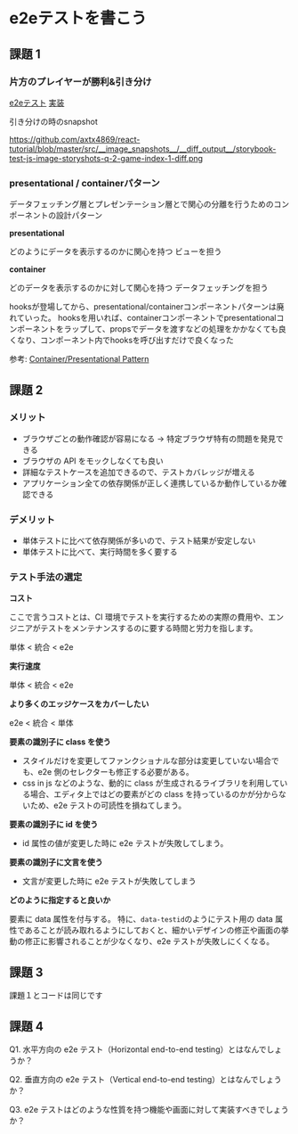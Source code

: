 # e2eテストを書こう

## 課題 1

### 片方のプレイヤーが勝利&引き分け

[e2eテスト](https://github.com/axtx4869/react-tutorial/blob/master/cypress/e2e/game.cy.js)
[実装](https://github.com/axtx4869/react-tutorial/tree/master/src/components)

引き分けの時のsnapshot

https://github.com/axtx4869/react-tutorial/blob/master/src/__image_snapshots__/__diff_output__/storybook-test-js-image-storyshots-q-2-game-index-1-diff.png

### presentational / containerパターン

データフェッチング層とプレゼンテーション層とで関心の分離を行うためのコンポーネントの設計パターン

**presentational**

どのようにデータを表示するのかに関心を持つ
ビューを担う

**container**

どのデータを表示するのかに対して関心を持つ
データフェッチングを担う

hooksが登場してから、presentational/containerコンポーネントパターンは廃れていった。
hooksを用いれば、containerコンポーネントでpresentationalコンポーネントをラップして、propsでデータを渡すなどの処理をかかなくても良くなり、コンポーネント内でhooksを呼び出すだけで良くなった

参考: [Container/Presentational Pattern](https://www.patterns.dev/posts/presentational-container-pattern/)

## 課題 2

### メリット

- ブラウザごとの動作確認が容易になる → 特定ブラウザ特有の問題を発見できる
- ブラウザの API をモックしなくても良い
- 詳細なテストケースを追加できるので、テストカバレッジが増える
- アプリケーション全ての依存関係が正しく連携しているか動作しているか確認できる

### デメリット

- 単体テストに比べて依存関係が多いので、テスト結果が安定しない
- 単体テストに比べて、実行時間を多く要する

### テスト手法の選定

**コスト**

ここで言うコストとは、CI 環境でテストを実行するための実際の費用や、エンジニアがテストをメンテナンスするのに要する時間と労力を指します。

単体 < 統合 < e2e

**実行速度**

単体 < 統合 < e2e

**より多くのエッジケースをカバーしたい**

e2e < 統合 < 単体

**要素の識別子に class を使う**

- スタイルだけを変更してファンクショナルな部分は変更していない場合でも、e2e 側のセレクターも修正する必要がある。
- css in js などのような、動的に class が生成されるライブラリを利用している場合、エディタ上ではどの要素がどの class を持っているのかが分からないため、e2e テストの可読性を損ねてしまう。

**要素の識別子に id を使う**

- id 属性の値が変更した時に e2e テストが失敗してしまう。

**要素の識別子に文言を使う**

- 文言が変更した時に e2e テストが失敗してしまう

**どのように指定すると良いか**

要素に data 属性を付与する。
特に、`data-testid`のようにテスト用の data 属性であることが読み取れるようにしておくと、細かいデザインの修正や画面の挙動の修正に影響されることが少なくなり、e2e テストが失敗しにくくなる。

## 課題 3

課題１とコードは同じです

## 課題 4

Q1. 水平方向の e2e テスト（Horizontal end-to-end testing）とはなんでしょうか？

Q2. 垂直方向の e2e テスト（Vertical end-to-end testing）とはなんでしょうか？

Q3. e2e テストはどのような性質を持つ機能や画面に対して実装すべきでしょうか？
